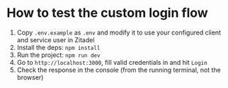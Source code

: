 # How to test the custom login flow

1. Copy `.env.example` as `.env` and modify it to use your configured client and service user in Zitadel
2. Install the deps: `npm install`
3. Run the project: `npm run dev`
4. Go to `http://localhost:3000`, fill valid credentials in and hit `Login`
5. Check the response in the console (from the running terminal, not the browser)

